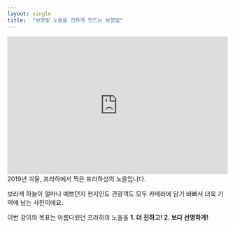 ```yaml
---
layout: single
title:  "보랏빛 노을을 진하게 만드는 보정법"
---
```

<iframe frameborder="0" class="juxtapose" width="100%" height="315" src="https://cdn.knightlab.com/libs/juxtapose/latest/embed/index.html?uid=11c4f742-2460-11ec-abb7-b9a7ff2ee17c"></iframe>
2019년 겨울, 프라하에서 찍은 프라하성의 노을입니다.

보라색 하늘이 얼마나 예쁘던지 현지인도 관광객도 모두 카메라에 담기 바빠서 더욱 기억에 남는 사진이에요.

이번 강의의 목표는 아름다웠던 프라하의 노을을 
**1. 더 진하고!**   **2. 보다 선명하게!**
